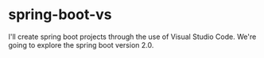 # spring-boot-vs
I'll create spring boot projects through the use of Visual Studio Code.  We're going to explore the spring boot version 2.0.

